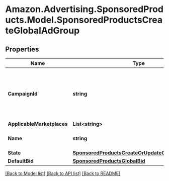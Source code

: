 # Amazon.Advertising.SponsoredProducts.Model.SponsoredProductsCreateGlobalAdGroup

## Properties

Name | Type | Description | Notes
------------ | ------------- | ------------- | -------------
**CampaignId** | **string** | The identifier of the campaign to which the AdGroup is associated. | 
**ApplicableMarketplaces** | **List&lt;string&gt;** |  | [optional] 
**Name** | **string** | The name of the ad group. | 
**State** | [**SponsoredProductsCreateOrUpdateGlobalEntityState**](SponsoredProductsCreateOrUpdateGlobalEntityState.md) |  | 
**DefaultBid** | [**SponsoredProductsGlobalBid**](SponsoredProductsGlobalBid.md) |  | 

[[Back to Model list]](../README.md#documentation-for-models) [[Back to API list]](../README.md#documentation-for-api-endpoints) [[Back to README]](../README.md)

